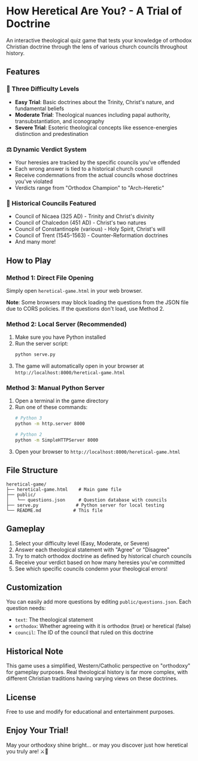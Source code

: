 # How Heretical Are You? - A Trial of Doctrine

An interactive theological quiz game that tests your knowledge of orthodox Christian doctrine through the lens of various church councils throughout history.

## Features

### 🎯 Three Difficulty Levels
- **Easy Trial**: Basic doctrines about the Trinity, Christ's nature, and fundamental beliefs
- **Moderate Trial**: Theological nuances including papal authority, transubstantiation, and iconography
- **Severe Trial**: Esoteric theological concepts like essence-energies distinction and predestination

### ⚖️ Dynamic Verdict System
- Your heresies are tracked by the specific councils you've offended
- Each wrong answer is tied to a historical church council
- Receive condemnations from the actual councils whose doctrines you've violated
- Verdicts range from "Orthodox Champion" to "Arch-Heretic"

### 📜 Historical Councils Featured
- Council of Nicaea (325 AD) - Trinity and Christ's divinity
- Council of Chalcedon (451 AD) - Christ's two natures
- Council of Constantinople (various) - Holy Spirit, Christ's will
- Council of Trent (1545-1563) - Counter-Reformation doctrines
- And many more!

## How to Play

### Method 1: Direct File Opening
Simply open `heretical-game.html` in your web browser. 

**Note**: Some browsers may block loading the questions from the JSON file due to CORS policies. If the questions don't load, use Method 2.

### Method 2: Local Server (Recommended)
1. Make sure you have Python installed
2. Run the server script:
   ```bash
   python serve.py
   ```
3. The game will automatically open in your browser at `http://localhost:8000/heretical-game.html`

### Method 3: Manual Python Server
1. Open a terminal in the game directory
2. Run one of these commands:
   ```bash
   # Python 3
   python -m http.server 8000
   
   # Python 2
   python -m SimpleHTTPServer 8000
   ```
3. Open your browser to `http://localhost:8000/heretical-game.html`

## File Structure

```
heretical-game/
├── heretical-game.html    # Main game file
├── public/
│   └── questions.json     # Question database with councils
├── serve.py              # Python server for local testing
└── README.md            # This file
```

## Gameplay

1. Select your difficulty level (Easy, Moderate, or Severe)
2. Answer each theological statement with "Agree" or "Disagree"
3. Try to match orthodox doctrine as defined by historical church councils
4. Receive your verdict based on how many heresies you've committed
5. See which specific councils condemn your theological errors!

## Customization

You can easily add more questions by editing `public/questions.json`. Each question needs:
- `text`: The theological statement
- `orthodox`: Whether agreeing with it is orthodox (true) or heretical (false)
- `council`: The ID of the council that ruled on this doctrine

## Historical Note

This game uses a simplified, Western/Catholic perspective on "orthodoxy" for gameplay purposes. Real theological history is far more complex, with different Christian traditions having varying views on these doctrines.

## License

Free to use and modify for educational and entertainment purposes.

## Enjoy Your Trial!

May your orthodoxy shine bright... or may you discover just how heretical you truly are! ⚔️📿